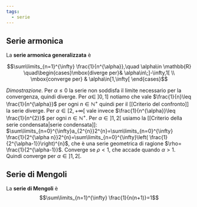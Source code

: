 ```yaml
---
tags:
  - serie
---
```

## Serie armonica
La **serie armonica generalizzata** è

$$\sum\limits_{n=1}^{\infty} \frac{1}{n^{\alpha}},\quad \alpha\in \mathbb{R} \quad\begin{cases}\mbox{diverge per}& \alpha\in\;]-\infty,1[ \\ \mbox{converge per} & \alpha\in[1,\infty[ \end{cases}$$

*Dimostrazione.* Per $\alpha\leq0$ la serie non soddisfa il limite necessario per la convergenza, quindi diverge. Per $\alpha\in\;]0,1]$ notiamo che vale $\frac{1}{n}\leq \frac{1}{n^{\alpha}}$ per ogni $n\in\mathbb{N}^{+}$ quindi per il [[Criterio del confronto]] la serie diverge. Per $\alpha\in[2,+\infty[$ vale invece $\frac{1}{n^{\alpha}}\leq \frac{1}{n^{2}}$ per ogni $n\in\mathbb{N}^{+}$. Per $\alpha\in]1,2[$ usiamo la [[Criterio della serie condensata|serie condensata]]: $\sum\limits_{n=0}^{\infty}a_{2^{n}}2^{n}=\sum\limits_{n=0}^{\infty} \frac{1}{2^{\alpha n}}2^{n}=\sum\limits_{n=0}^{\infty}\left( \frac{1}{2^{\alpha-1}}\right)^{n}$, che è una serie geometrica di ragione $\rho= \frac{1}{2^{\alpha-1}}$. Converge se $\rho<1$, che accade quando $\alpha>1$. Quindi converge per $\alpha\in]1,2[$.

## Serie di Mengoli
La **serie di Mengoli** è
$$\sum\limits_{n=1}^{\infty} \frac{1}{n(n+1)}=1$$
